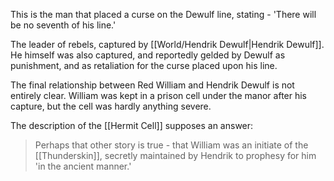 This is the man that placed a curse on the Dewulf line, stating - 'There will be no seventh of his line.'

The leader of rebels, captured by [[World/Hendrik Dewulf|Hendrik Dewulf]]. He himself was also captured, and reportedly gelded by Dewulf as punishment, and as retaliation for the curse placed upon his line. 

The final relationship between Red William and Hendrik Dewulf is not entirely clear. William was kept in a prison cell under the manor after his capture, but the cell was hardly anything severe. 

The description of the [[Hermit Cell]] supposes an answer: 
> Perhaps that other story is true - that William was an initiate of the [[Thunderskin]], secretly maintained by Hendrik to prophesy for him 'in the ancient manner.' 